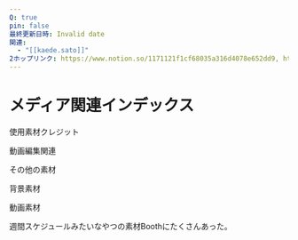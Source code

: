 ```yaml
---
Q: true
pin: false
最終更新日時: Invalid date
関連:
  - "[[kaede.sato]]"
2ホップリンク: https://www.notion.so/1171121f1cf68035a316d4078e652dd9, https://www.notion.so/12d1121f1cf680ba812be2dceea3d71f, https://www.notion.so/1371121f1cf6801fa701ccdb8d3e88a4, https://www.notion.so/1521121f1cf680599b60d7229b48b5ad, https://www.notion.so/1531121f1cf6801aab6bf6d15afbb16a, https://www.notion.so/1b852f0d9a674feea6621cc6d3bc100d, https://www.notion.so/2c848310d3134726b8f6b5ecefd972dc, https://www.notion.so/c90ae538b11f497cb2be155abc6f6447, https://www.notion.so/d12208cdc5c34e599f720a53ce566daa
---
```

# メディア関連インデックス

使用素材クレジット

動画編集関連

その他の素材

背景素材

動画素材

週間スケジュールみたいなやつの素材Boothにたくさんあった。